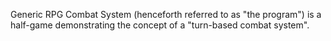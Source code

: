 <p>Generic RPG Combat System (henceforth referred to as "the program") is a half-game demonstrating the concept of a "turn-based combat system".</p>